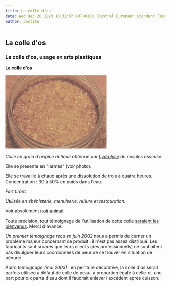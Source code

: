 ```yaml
---
title: La colle d'os
date: Wed Dec 20 2023 16:32:07 GMT+0100 (Central European Standard Time)
author: postite
---
```


## La colle d'os
### La colle d'os, usage en arts plastiques
 **La colle d'os**  

![](images/larmescolledos.jpg)

_Colle en grain d'origine antique obtenue par [hydrolyse](hydrolyse.html) de cellules osseuse._

Elle se présente en "larmes" (voir photo).

Elle se travaille à chaud après une dissolution de trois à quatre heures. Concentration : 30 à 50% en poids dans l'eau.

_Fort tirant._

_Utilisée en ébénisterie, menuiserie, reliure et restauration._

Voir absolument [noir animal](noiranimal.html).

Toute précision, tout témoignage de l'utilisation de cette colle [seraient les bienvenus](ecrire.html). Merci d'avance.

_Un premier témoignage reçu en juin 2002_ nous a permis de cerner un problème majeur concernant ce produit : il n'est pas assez distribué. Les fabricants sont si rares que leurs clients (des professionnels) ne souhaitent pas divulguer leurs coordonnées de peur de se trouver en situation de pénurie.

_Autre témoignage (mai 2003)_ : en peinture décorative, la colle d'os serait parfois utilisée à défaut de colle de peau, à proportion égale à celle-ci, une part pour dix parts d'eau dont il faudrait enlever l'excédent après cuisson.

